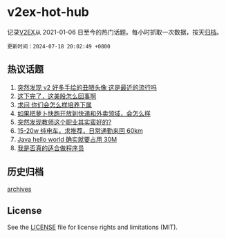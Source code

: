 # v2ex-hot-hub

 记录[V2EX](https://www.v2ex.com/)从 2021-01-06 日至今的热门话题。每小时抓取一次数据，按天[归档](archives)。

`更新时间：2024-07-18 20:02:49 +0800`

## 热议话题

1. [突然发现 v2 好多手绘的丑陋头像 这是最近的流行吗](https://www.v2ex.com/t/1058194)
1. [这下完了，这美股怎么回事啊](https://www.v2ex.com/t/1058156)
1. [求问 你们会怎么样培养下属](https://www.v2ex.com/t/1058173)
1. [如果把萝卜快跑开放到快递和外卖领域，会怎么样](https://www.v2ex.com/t/1058163)
1. [突然发现教师这个职业其实蛮好的?](https://www.v2ex.com/t/1058231)
1. [15-20w 纯电车，求推荐，日常通勤来回 60km](https://www.v2ex.com/t/1058202)
1. [Java hello world 确实就要占用 30M](https://www.v2ex.com/t/1058120)
1. [我是否真的适合做程序员](https://www.v2ex.com/t/1058250)

## 历史归档

[archives](archives)

## License

See the [LICENSE](LICENSE) file for license rights and limitations (MIT).

